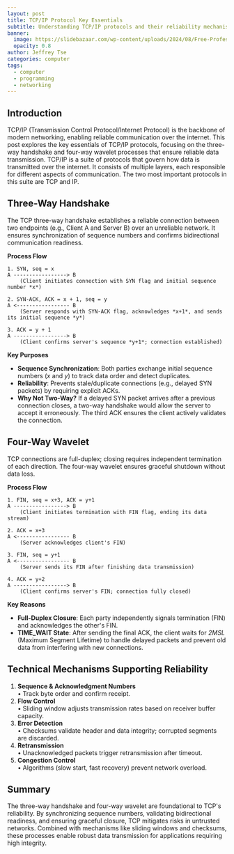 ```yaml
---
layout: post
title: TCP/IP Protocol Key Essentials
subtitle: Understanding TCP/IP protocols and their reliability mechanisms
banner:
  image: https://slidebazaar.com/wp-content/uploads/2024/08/Free-Professional-Background-PowerPoint-Template-dark-blue.jpg
  opacity: 0.8
author: Jeffrey Tse
categories: computer
tags:
  - computer
  - programming
  - networking
---
```


## Introduction

TCP/IP (Transmission Control Protocol/Internet Protocol) is the backbone of
modern networking, enabling reliable communication over the internet. This post
explores the key essentials of TCP/IP protocols, focusing on the three-way
handshake and four-way wavelet processes that ensure reliable data transmission.
TCP/IP is a suite of protocols that govern how data is transmitted over the
internet. It consists of multiple layers, each responsible for different aspects
of communication. The two most important protocols in this suite are TCP and IP.

## Three-Way Handshake

The TCP three-way handshake establishes a reliable connection between two endpoints
(e.g., Client A and Server B) over an unreliable network. It ensures synchronization
of sequence numbers and confirms bidirectional communication readiness.

**Process Flow**

```
1. SYN, seq = x
A -----------------> B
    (Client initiates connection with SYN flag and initial sequence number *x*)

2. SYN-ACK, ACK = x + 1, seq = y
A <----------------- B
    (Server responds with SYN-ACK flag, acknowledges *x+1*, and sends its initial sequence *y*)

3. ACK = y + 1
A -----------------> B
    (Client confirms server's sequence *y+1*; connection established)
```

**Key Purposes**

- **Sequence Synchronization**: Both parties exchange initial sequence numbers
  (_x_ and _y_) to track data order and detect duplicates.
- **Reliability**: Prevents stale/duplicate connections (e.g., delayed SYN packets)
  by requiring explicit ACKs.
- **Why Not Two-Way?** If a delayed SYN packet arrives after a previous connection
  closes, a two-way handshake would allow the server to accept it erroneously.
  The third ACK ensures the client actively validates the connection.

## Four-Way Wavelet

TCP connections are full-duplex; closing requires independent termination of each
direction. The four-way wavelet ensures graceful shutdown without data loss.

**Process Flow**

```
1. FIN, seq = x+3, ACK = y+1
A -----------------> B
    (Client initiates termination with FIN flag, ending its data stream)

2. ACK = x+3
A <----------------- B
    (Server acknowledges client's FIN)

3. FIN, seq = y+1
A <----------------- B
    (Server sends its FIN after finishing data transmission)

4. ACK = y+2
A -----------------> B
    (Client confirms server's FIN; connection fully closed)
```

**Key Reasons**

- **Full-Duplex Closure**: Each party independently signals termination (FIN)
  and acknowledges the other's FIN.
- **TIME_WAIT State**: After sending the final ACK, the client waits for _2MSL_
  (Maximum Segment Lifetime) to handle delayed packets and prevent old data
  from interfering with new connections.

## Technical Mechanisms Supporting Reliability

1. **Sequence & Acknowledgment Numbers**  
   • Track byte order and confirm receipt.
2. **Flow Control**  
   • Sliding window adjusts transmission rates based on receiver buffer capacity.
3. **Error Detection**  
   • Checksums validate header and data integrity; corrupted segments are discarded.
4. **Retransmission**  
   • Unacknowledged packets trigger retransmission after timeout.
5. **Congestion Control**  
   • Algorithms (slow start, fast recovery) prevent network overload.

## Summary

The three-way handshake and four-way wavelet are foundational to TCP's reliability.
By synchronizing sequence numbers, validating bidirectional readiness, and ensuring
graceful closure, TCP mitigates risks in untrusted networks. Combined with mechanisms
like sliding windows and checksums, these processes enable robust data transmission
for applications requiring high integrity.
